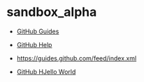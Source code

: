 # sandbox_alpha

- [GitHub Guides](https://guides.github.com/)
- [GitHub Help](https://help.github.com/en)

- https://guides.github.com/feed/index.xml
- [GitHub HJello World](https://guides.github.com/activities/hello-world/)
